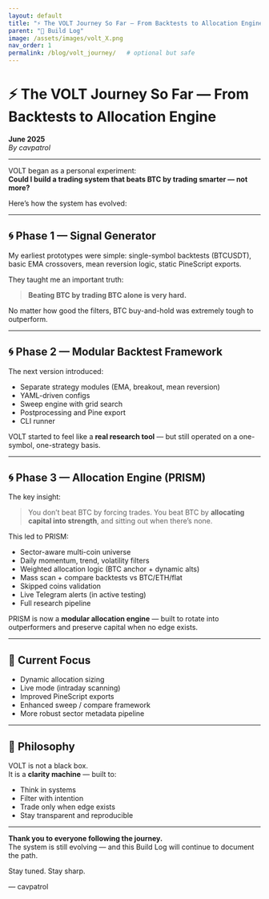 ```yaml
---
layout: default
title: "⚡ The VOLT Journey So Far — From Backtests to Allocation Engine"
parent: "🧠 Build Log"
image: /assets/images/volt_X.png
nav_order: 1
permalink: /blog/volt_journey/   # optional but safe
---
```


# ⚡ The VOLT Journey So Far — From Backtests to Allocation Engine

**June 2025**  
_By cavpatrol_

---

VOLT began as a personal experiment:  
**Could I build a trading system that beats BTC by trading smarter — not more?**

Here’s how the system has evolved:

---

## 🌀 Phase 1 — Signal Generator

My earliest prototypes were simple: single-symbol backtests (BTCUSDT), basic EMA crossovers, mean reversion logic, static PineScript exports.

They taught me an important truth:

> **Beating BTC by trading BTC alone is very hard.**

No matter how good the filters, BTC buy-and-hold was extremely tough to outperform.

---

## 🌀 Phase 2 — Modular Backtest Framework

The next version introduced:

- Separate strategy modules (EMA, breakout, mean reversion)
- YAML-driven configs
- Sweep engine with grid search
- Postprocessing and Pine export
- CLI runner

VOLT started to feel like a **real research tool** — but still operated on a one-symbol, one-strategy basis.

---

## 🌀 Phase 3 — Allocation Engine (PRISM)

The key insight:

> You don’t beat BTC by forcing trades. You beat BTC by **allocating capital into strength**, and sitting out when there’s none.

This led to PRISM:

- Sector-aware multi-coin universe  
- Daily momentum, trend, volatility filters  
- Weighted allocation logic (BTC anchor + dynamic alts)  
- Mass scan + compare backtests vs BTC/ETH/flat  
- Skipped coins validation  
- Live Telegram alerts (in active testing)  
- Full research pipeline

PRISM is now a **modular allocation engine** — built to rotate into outperformers and preserve capital when no edge exists.

---

## 🚀 Current Focus

- Dynamic allocation sizing  
- Live mode (intraday scanning)  
- Improved PineScript exports  
- Enhanced sweep / compare framework  
- More robust sector metadata pipeline  

---

## 🧭 Philosophy

VOLT is not a black box.  
It is a **clarity machine** — built to:

- Think in systems  
- Filter with intention  
- Trade only when edge exists  
- Stay transparent and reproducible  

---

**Thank you to everyone following the journey.**  
The system is still evolving — and this Build Log will continue to document the path.

Stay tuned. Stay sharp.

–– cavpatrol

